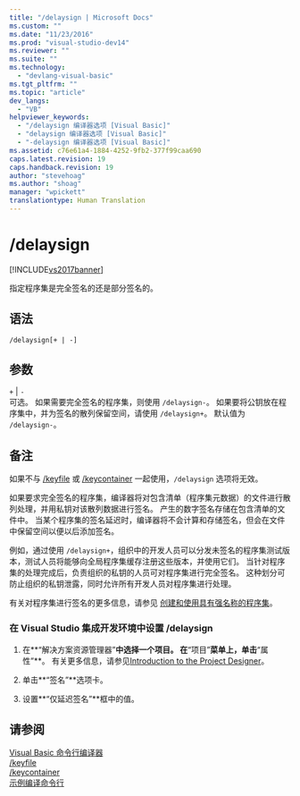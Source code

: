 ```yaml
---
title: "/delaysign | Microsoft Docs"
ms.custom: ""
ms.date: "11/23/2016"
ms.prod: "visual-studio-dev14"
ms.reviewer: ""
ms.suite: ""
ms.technology: 
  - "devlang-visual-basic"
ms.tgt_pltfrm: ""
ms.topic: "article"
dev_langs: 
  - "VB"
helpviewer_keywords: 
  - "/delaysign 编译器选项 [Visual Basic]"
  - "delaysign 编译器选项 [Visual Basic]"
  - "-delaysign 编译器选项 [Visual Basic]"
ms.assetid: c76e61a4-1884-4252-9fb2-377f99caa690
caps.latest.revision: 19
caps.handback.revision: 19
author: "stevehoag"
ms.author: "shoag"
manager: "wpickett"
translationtype: Human Translation
---
```

# /delaysign
[!INCLUDE[vs2017banner](../../../csharp/includes/vs2017banner.md)]

指定程序集是完全签名的还是部分签名的。  
  
## 语法  
  
```  
/delaysign[+ | -]  
```  
  
## 参数  
 `+` &#124; `-`  
 可选。  如果需要完全签名的程序集，则使用 `/delaysign-`。  如果要将公钥放在程序集中，并为签名的散列保留空间，请使用 `/delaysign+`。  默认值为 `/delaysign-`。  
  
## 备注  
 如果不与 [\/keyfile](../../../visual-basic/reference/command-line-compiler/keyfile.md) 或 [\/keycontainer](../../../visual-basic/reference/command-line-compiler/keycontainer.md) 一起使用，`/delaysign` 选项将无效。  
  
 如果要求完全签名的程序集，编译器将对包含清单（程序集元数据）的文件进行散列处理，并用私钥对该散列数据进行签名。  产生的数字签名存储在包含清单的文件中。  当某个程序集的签名延迟时，编译器将不会计算和存储签名，但会在文件中保留空间以便以后添加签名。  
  
 例如，通过使用 `/delaysign+`，组织中的开发人员可以分发未签名的程序集测试版本，测试人员将能够向全局程序集缓存注册这些版本，并使用它们。  当针对程序集的处理完成后，负责组织的私钥的人员可对程序集进行完全签名。  这种划分可防止组织的私钥泄露，同时允许所有开发人员对程序集进行处理。  
  
 有关对程序集进行签名的更多信息，请参见 [创建和使用具有强名称的程序集](../Topic/Creating%20and%20Using%20Strong-Named%20Assemblies.md)。  
  
### 在 Visual Studio 集成开发环境中设置 \/delaysign  
  
1.  在**“解决方案资源管理器”**中选择一个项目。  在**“项目”**菜单上，单击**“属性”**。  有关更多信息，请参见[Introduction to the Project Designer](http://msdn.microsoft.com/zh-cn/898dd854-c98d-430c-ba1b-a913ce3c73d7)。  
  
2.  单击**“签名”**选项卡。  
  
3.  设置**“仅延迟签名”**框中的值。  
  
## 请参阅  
 [Visual Basic 命令行编译器](../../../visual-basic/reference/command-line-compiler/index.md)   
 [\/keyfile](../../../visual-basic/reference/command-line-compiler/keyfile.md)   
 [\/keycontainer](../../../visual-basic/reference/command-line-compiler/keycontainer.md)   
 [示例编译命令行](../../../visual-basic/reference/command-line-compiler/sample-compilation-command-lines.md)